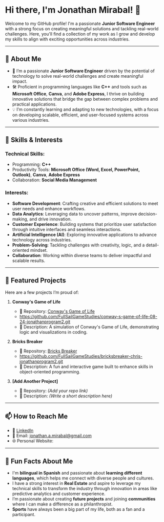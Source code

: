 # Hi there, I'm Jonathan Mirabal! 👋

Welcome to my GitHub profile! I'm a passionate **Junior Software Engineer** with a strong focus on creating meaningful solutions and tackling real-world challenges. Here, you'll find a collection of my work as I grow and develop my skills to align with exciting opportunities across industries.

---

## 🚀 About Me
- 🌟 I’m a passionate **Junior Software Engineer** driven by the potential of technology to solve real-world challenges and create meaningful impact.
- 🛠️ Proficient in programming languages like **C++** and tools such as **Microsoft Office**, **Canva**, and **Adobe Express**, I thrive on building innovative solutions that bridge the gap between complex problems and practical applications.
- 💡 I’m constantly learning and adapting to new technologies, with a focus on developing scalable, efficient, and user-focused systems across various industries.

---

## 🔧 Skills & Interests
### Technical Skills:
- Programming: **C++**
- Productivity Tools: **Microsoft Office (Word, Excel, PowerPoint, Outlook)**, **Canva**, **Adobe Express**
- Collaboration: **Social Media Management**

### Interests:
- **Software Development**: Crafting creative and efficient solutions to meet user needs and enhance workflows.
- **Data Analytics**: Leveraging data to uncover patterns, improve decision-making, and drive innovation.
- **Customer Experience**: Building systems that prioritize user satisfaction through intuitive interfaces and seamless interactions.
- **Artificial Intelligence (AI)**: Exploring innovative applications to advance technology across industries.
- **Problem-Solving**: Tackling challenges with creativity, logic, and a detail-oriented mindset.
- **Collaboration**: Working within diverse teams to deliver impactful and scalable results.

---

## 📂 Featured Projects
Here are a few projects I’m proud of:

1. **Conway's Game of Life**
   - 📌 Repository: [Conway's Game of Life](#)
   - https://github.com/FullSailGameStudies/conway-s-game-of-life-08-24-jonathanprogram2.git
   - 📝 Description: A simulation of Conway's Game of Life, demonstrating logic and visualizations in coding.

2. **Bricks Breaker**
   - 📌 Repository: [Bricks Breaker](#)
   - https://github.com/FullSailGameStudies/bricksbreaker-chris-jonathanprogram2.git
   - 📝 Description: A fun and interactive game built to enhance skills in object-oriented programming.

3. **[Add Another Project]**
   - 📌 Repository: *(Add your repo link)*
   - 📝 Description: *(Write a short description here)*

---

## 📫 How to Reach Me
- 💼 [LinkedIn](https://www.linkedin.com/in/jonathanmirabal) 
- 📧 Email: [jonathan.a.mirabal@gmail.com](mailto:jonathan.a.mirabal@gmail.com)
- 🌐 Personal Website: 

---

## 🌟 Fun Facts About Me
- I'm **bilingual in Spanish** and passionate about **learning different languages**, which helps me connect with diverse people and cultures.
- I have a strong interest in **Real Estate** and aspire to leverage my technical skills to transform the industry through innovation in areas like predictive analytics and customer experience.
- I’m passionate about creating **future projects** and joining **communities** where I can make a difference as a philanthropist.
- **Sports** have always been a big part of my life, both as a fan and a participant.

